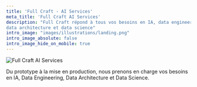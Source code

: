 ```yaml
---
title: 'Full Craft - AI Services'
meta_title: 'Full Craft AI Services'
description: "Full Craft répond à tous vos besoins en IA, data engineering, 
data architecture et data science"
intro_image: "images/illustrations/landing.png"
intro_image_absolute: false
intro_image_hide_on_mobile: true
---
```


![Full Craft AI Services](/images/logo/logo.png)

Du prototype à la mise en production, nous prenons en 
charge vos besoins en IA, Data Engineering, Data 
Architecture et Data Science.
